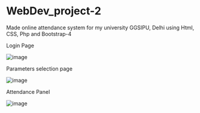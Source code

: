 # WebDev_project-2
Made online attendance system for my university GGSIPU, Delhi using Html, CSS, Php and Bootstrap-4

Login Page

![image](https://user-images.githubusercontent.com/96282402/168216160-8e9c8c9a-e9a2-4cbf-ba1b-2869aeaefd4c.png)

Parameters selection page 

![image](https://user-images.githubusercontent.com/96282402/168216394-0226db41-2e8c-4bd7-af3e-5e03d2d04152.png)

Attendance Panel

![image](https://user-images.githubusercontent.com/96282402/168216462-483ace4d-542b-48b2-b821-6a480f1a09d7.png)




